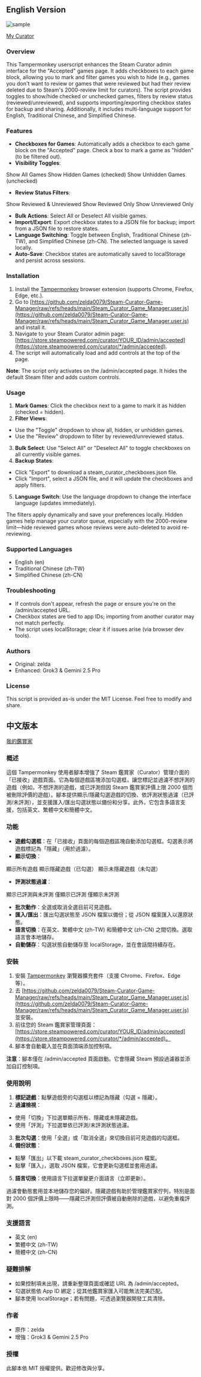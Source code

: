 ## English Version

![sample](https://raw.githubusercontent.com/zelda0079/Steam-Curator-Game-Manager/refs/heads/main/sample.png)

[My Curator](https://store.steampowered.com/curator/33923354)

### Overview


This Tampermonkey userscript enhances the Steam Curator admin interface for the "Accepted" games page. It adds checkboxes to each game block, allowing you to mark and filter games you wish to hide (e.g., games you don't want to review or games that were reviewed but had their review deleted due to Steam's 2000-review limit for curators). The script provides toggles to show/hide checked or unchecked games, filters by review status (reviewed/unreviewed), and supports importing/exporting checkbox states for backup and sharing. Additionally, it includes multi-language support for English, Traditional Chinese, and Simplified Chinese.


### Features


- **Checkboxes for Games**: Automatically adds a checkbox to each game block on the "Accepted" page. Check a box to mark a game as "hidden" (to be filtered out).
- **Visibility Toggles**:

Show All Games
Show Hidden Games (checked)
Show Unhidden Games (unchecked)
- **Review Status Filters**:

Show Reviewed & Unreviewed
Show Reviewed Only
Show Unreviewed Only
- **Bulk Actions**: Select All or Deselect All visible games.
- **Import/Export**: Export checkbox states to a JSON file for backup; import from a JSON file to restore states.
- **Language Switching**: Toggle between English, Traditional Chinese (zh-TW), and Simplified Chinese (zh-CN). The selected language is saved locally.
- **Auto-Save**: Checkbox states are automatically saved to localStorage and persist across sessions.

### Installation


1. Install the [Tampermonkey](https://www.tampermonkey.net/) browser extension (supports Chrome, Firefox, Edge, etc.).
2. Go to [https://github.com/zelda0079/Steam-Curator-Game-Manager/raw/refs/heads/main/Steam_Curator_Game_Manager.user.js](https://github.com/zelda0079/Steam-Curator-Game-Manager/raw/refs/heads/main/Steam_Curator_Game_Manager.user.js) and install it.
3. Navigate to your Steam Curator admin page: [https://store.steampowered.com/curator/YOUR_ID/admin/accepted](https://store.steampowered.com/curator/*/admin/accepted).
4. The script will automatically load and add controls at the top of the page.

**Note**: The script only activates on the /admin/accepted page. It hides the default Steam filter and adds custom controls.


### Usage


1. **Mark Games**: Click the checkbox next to a game to mark it as hidden (checked = hidden).
2. **Filter Views**:

- Use the "Toggle" dropdown to show all, hidden, or unhidden games.
- Use the "Review" dropdown to filter by reviewed/unreviewed status.
3. **Bulk Select**: Use "Select All" or "Deselect All" to toggle checkboxes on all currently visible games.
4. **Backup States**:

- Click "Export" to download a steam_curator_checkboxes.json file.
- Click "Import", select a JSON file, and it will update the checkboxes and apply filters.
5. **Language Switch**: Use the language dropdown to change the interface language (updates immediately).

The filters apply dynamically and save your preferences locally. Hidden games help manage your curator queue, especially with the 2000-review limit—hide reviewed games whose reviews were auto-deleted to avoid re-reviewing.


### Supported Languages


- English (en)
- Traditional Chinese (zh-TW)
- Simplified Chinese (zh-CN)

### Troubleshooting


- If controls don't appear, refresh the page or ensure you're on the /admin/accepted URL.
- Checkbox states are tied to app IDs; importing from another curator may not match perfectly.
- The script uses localStorage; clear it if issues arise (via browser dev tools).

### Authors


- Original: zelda
- Enhanced: Grok3 & Gemini 2.5 Pro

### License


This script is provided as-is under the MIT License. Feel free to modify and share.

## 中文版本

[我的鑑賞家](https://store.steampowered.com/curator/33923354)

### 概述


這個 Tampermonkey 使用者腳本增強了 Steam 鑑賞家（Curator）管理介面的「已接收」遊戲頁面。它為每個遊戲區塊添加勾選框，讓您標記並過濾不想評測的遊戲（例如，不想評測的遊戲，或已評測但因 Steam 鑑賞家評價上限 2000 個而被刪除評價的遊戲）。腳本提供顯示/隱藏勾選遊戲的切換、依評測狀態過濾（已評測/未評測），並支援匯入/匯出勾選狀態以備份和分享。此外，它包含多語言支援，包括英文、繁體中文和簡體中文。


### 功能


- **遊戲勾選框**：在「已接收」頁面的每個遊戲區塊自動添加勾選框。勾選表示將遊戲標記為「隱藏」（用於過濾）。
- **顯示切換**：

顯示所有遊戲
顯示隱藏遊戲（已勾選）
顯示未隱藏遊戲（未勾選）
- **評測狀態過濾**：

顯示已評測與未評測
僅顯示已評測
僅顯示未評測
- **批次動作**：全選或取消全選目前可見遊戲。
- **匯入/匯出**：匯出勾選狀態至 JSON 檔案以備份；從 JSON 檔案匯入以還原狀態。
- **語言切換**：在英文、繁體中文 (zh-TW) 和簡體中文 (zh-CN) 之間切換。選取語言會本地儲存。
- **自動儲存**：勾選狀態自動儲存至 localStorage，並在會話間持續存在。

### 安裝


1. 安裝 [Tampermonkey](https://www.tampermonkey.net/) 瀏覽器擴充套件（支援 Chrome、Firefox、Edge 等）。
2. 去 [https://github.com/zelda0079/Steam-Curator-Game-Manager/raw/refs/heads/main/Steam_Curator_Game_Manager.user.js](https://github.com/zelda0079/Steam-Curator-Game-Manager/raw/refs/heads/main/Steam_Curator_Game_Manager.user.js) 並安裝。
5. 前往您的 Steam 鑑賞家管理頁面：[https://store.steampowered.com/curator/YOUR_ID/admin/accepted](https://store.steampowered.com/curator/*/admin/accepted)。
6. 腳本會自動載入並在頁面頂端添加控制項。

**注意**：腳本僅在 /admin/accepted 頁面啟動。它會隱藏 Steam 預設過濾器並添加自訂控制項。


### 使用說明


1. **標記遊戲**：點擊遊戲旁的勾選框以標記為隱藏（勾選 = 隱藏）。
2. **過濾檢視**：

- 使用「切換」下拉選單顯示所有、隱藏或未隱藏遊戲。
- 使用「評測」下拉選單依已評測/未評測狀態過濾。
3. **批次勾選**：使用「全選」或「取消全選」來切換目前可見遊戲的勾選框。
4. **備份狀態**：

- 點擊「匯出」以下載 steam_curator_checkboxes.json 檔案。
- 點擊「匯入」，選取 JSON 檔案，它會更新勾選框並套用過濾。
5. **語言切換**：使用語言下拉選單變更介面語言（立即更新）。

過濾會動態套用並本地儲存您的偏好。隱藏遊戲有助於管理鑑賞家佇列，特別是面對 2000 個評價上限時——隱藏已評測但評價被自動刪除的遊戲，以避免重複評測。


### 支援語言


- 英文 (en)
- 繁體中文 (zh-TW)
- 簡體中文 (zh-CN)

### 疑難排解


- 如果控制項未出現，請重新整理頁面或確認 URL 為 /admin/accepted。
- 勾選狀態依 App ID 綁定；從其他鑑賞家匯入可能無法完美匹配。
- 腳本使用 localStorage；若有問題，可透過瀏覽器開發工具清除。

### 作者


- 原作：zelda
- 增強：Grok3 & Gemini 2.5 Pro

### 授權


此腳本依 MIT 授權提供。歡迎修改與分享。
